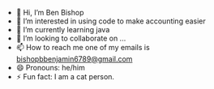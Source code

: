 - 👋 Hi, I’m Ben Bishop
- 👀 I’m interested in using code to make accounting easier 
- 🌱 I’m currently learning java
- 💞️ I’m looking to collaborate on ...
- 📫 How to reach me one of my emails is bishopbbenjamin6789@gmail.com
- 😄 Pronouns: he/him
- ⚡ Fun fact: I am a cat person.

<!---
Benjamin-Bishop-999/Benjamin-Bishop-999 is a ✨ special ✨ repository because its `README.md` (this file) appears on your GitHub profile.
You can click the Preview link to take a look at your changes.
--->
